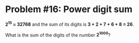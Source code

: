 # Problem #16: Power digit sum
**2<sup>15</sup> = 32768** and the sum of its digits is **3 + 2 + 7 + 6 + 8 = 26**.

What is the sum of the digits of the number **2<sup>1000</sup>**?